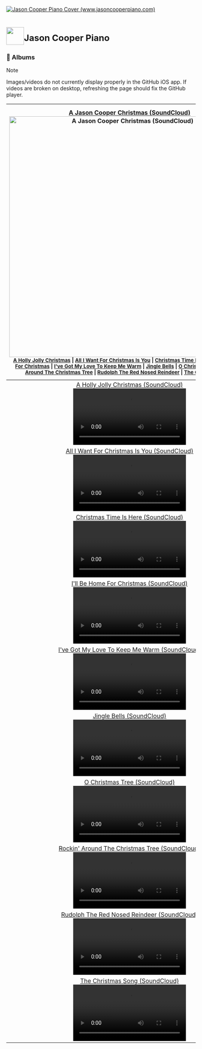 <a href="https://www.jasoncooperpiano.com"><img src="https://github.com/user-attachments/assets/de1dc0ea-97a3-40aa-a027-ad44b7af9302" alt="Jason Cooper Piano Cover (www.jasoncooperpiano.com)"></a>
# <a href='https://www.jasoncooperpiano.com'><img src='https://github.com/user-attachments/assets/031590f8-e85a-4e16-ab45-ee3b29f03b91' style='width:47px;height:47px;'></a><sup>Jason Cooper Piano</sup>
### :minidisc: Albums
> [!NOTE]
> Images/videos do not currently display properly in the GitHub iOS app. If videos are broken on desktop, refreshing the page should fix the GitHub player.

|[A Jason Cooper Christmas (SoundCloud)](https://soundcloud.com/jasoncooperpiano/sets/ajasoncooperchristmas?si=ef5b0c1a4bb44e05855c37c80a20ac9a&utm_source=clipboard&utm_medium=text&utm_campaign=social_sharing)<br/><a href="https://soundcloud.com/jasoncooperpiano/sets/ajasoncooperchristmas?si=ef5b0c1a4bb44e05855c37c80a20ac9a&utm_source=clipboard&utm_medium=text&utm_campaign=social_sharing"><img src="https://github.com/user-attachments/assets/2e508715-ea33-43ec-9d67-68cd13c35f2a" alt="A Jason Cooper Christmas (SoundCloud)" style="width:640px;height:640px;"></a><br/><sub>[A Holly Jolly Christmas](#1) \| [All I Want For Christmas Is You](#2) \| [Christmas Time Is Here](#3) \| [I'll Be Home For Christmas](#4) \| [I've Got My Love To Keep Me Warm](#5) \| [Jingle Bells](#6) \| [O Christmas Tree](#7) \| [Rockin' Around The Christmas Tree](#8) \| [Rudolph The Red Nosed Reindeer](#9) \| [The Christmas Song](#10)</sub>|[On Cooper Street (SoundCloud)](https://soundcloud.com/jasoncooperpiano/sets/oncooperstreet?si=fcbfbf98b6b3425ab954d63016038917&utm_source=clipboard&utm_medium=text&utm_campaign=social_sharing)<br/><a href="https://soundcloud.com/jasoncooperpiano/sets/ajasoncooperchristmas"><img src="https://github.com/user-attachments/assets/687f88f0-46ca-47cd-8238-8a55642fe7be" alt="On Cooper Street (SoundCloud)" style="width:640px;height:640px;"></a><br/><sub>[All The Things You Are](#1) \| [Autumn Leaves](#2) \| [Bushel and a Peck / Chattanooga Choo Choo](#3) \| [Close To You](#4) \| [Don't Get Around Much Anymore](#5) \| [Isn't She Lovely / Piano Man](#6) \| [Just The Two Of Us](#7) \| [Moondance / Bumble Boogie](#8) \| [When I Was Your Man](#9) \| [Prelude in G minor, Op. 23, No. 5 - Sergei Rachmaninoff](#10)</sub>|
|:-:|:-:|
|<a name="1"></a>[A Holly Jolly Christmas (SoundCloud)](https://soundcloud.com/jasoncooperpiano/a-holly-jolly-christmas?in=jasoncooperpiano/sets/ajasoncooperchristmas&si=0ec70b1fc5c34dbb8e876b60ff0118a6&utm_source=clipboard&utm_medium=text&utm_campaign=social_sharing)<br/><video src='https://github.com/user-attachments/assets/493e9067-1e90-4628-b336-247656f89540'></video>|[All The Things You Are (SoundCloud)](https://soundcloud.com/jasoncooperpiano/all-the-things-you-are?in=jasoncooperpiano/sets/oncooperstreet&si=36c19395abbf498c8ea4e92fee684842&utm_source=clipboard&utm_medium=text&utm_campaign=social_sharing)<br/><video src='https://github.com/user-attachments/assets/d7107f85-4ba0-497b-ba39-741670c1b75a'></video>|
|<a name="2"></a>[All I Want For Christmas Is You (SoundCloud)](https://soundcloud.com/jasoncooperpiano/all-i-want-for-christmas-is-you?in=jasoncooperpiano/sets/ajasoncooperchristmas&si=5a3f4a6889854e8db869e38a70898ddb&utm_source=clipboard&utm_medium=text&utm_campaign=social_sharing)<br/><video src='https://github.com/user-attachments/assets/d6cf44f4-459f-4088-b5f8-bf4198825910'></video>|[Autumn Leaves (SoundCloud)](https://soundcloud.com/jasoncooperpiano/autumn-leaves?in=jasoncooperpiano/sets/oncooperstreet&si=ff9b557154ba45eaa97e1d454468882e&utm_source=clipboard&utm_medium=text&utm_campaign=social_sharing)<br/><video src='https://github.com/user-attachments/assets/49cd3525-f33c-4ea8-85de-4f9b3a6d590b'></video>|
|<a name="3"></a>[Christmas Time Is Here (SoundCloud)](https://soundcloud.com/jasoncooperpiano/christmas-time-is-here?in=jasoncooperpiano/sets/ajasoncooperchristmas&si=4801298bc61e46ff98dd4e9991f07f1e&utm_source=clipboard&utm_medium=text&utm_campaign=social_sharing)<br/><video src='https://github.com/user-attachments/assets/ffd45d18-c285-4a7b-97c5-bd85c901628e'></video>|[Bushel and a Peck / Chattanooga Choo Choo (SoundCloud)](https://soundcloud.com/jasoncooperpiano/bushel-and-a-peck-chattanooga-choo-choo?in=jasoncooperpiano/sets/oncooperstreet&si=1facad5141654eaf92ff7d72dfd77e16&utm_source=clipboard&utm_medium=text&utm_campaign=social_sharing)<br/><video src='https://github.com/user-attachments/assets/ee9e4ced-2543-4c64-bc51-37b957aac3de'></video>|
|<a name="4"></a>[I'll Be Home For Christmas (SoundCloud)](https://soundcloud.com/jasoncooperpiano/ill-be-home-for-christmas?in=jasoncooperpiano/sets/ajasoncooperchristmas&si=063114f072e344c09b4aa560ca01b970&utm_source=clipboard&utm_medium=text&utm_campaign=social_sharing)<br/><video src='https://github.com/user-attachments/assets/b1747c6f-b80c-405a-9899-6b1c9e4412a8'></video>|[Close To You (SoundCloud)](https://soundcloud.com/jasoncooperpiano/close-to-you?in=jasoncooperpiano/sets/oncooperstreet&si=a13995cfe5af421688dd093d3f064a50&utm_source=clipboard&utm_medium=text&utm_campaign=social_sharing)<br/><video src='https://github.com/user-attachments/assets/fa55fdb7-12fa-4f0c-98ff-44d8fe8893e2'></video>|
|<a name="5"></a>[I've Got My Love To Keep Me Warm (SoundCloud)](https://soundcloud.com/jasoncooperpiano/ive-got-my-love-to-keep-me-warm?in=jasoncooperpiano/sets/ajasoncooperchristmas&si=712cdb3e912046c986e7f8c508a49c5a&utm_source=clipboard&utm_medium=text&utm_campaign=social_sharing)<br/><video src='https://github.com/user-attachments/assets/fab01767-320f-4786-9151-85258172e42c'></video>|[Don't Get Around Much Anymore (SoundCloud)](https://soundcloud.com/jasoncooperpiano/dont-get-around-much-anymore?in=jasoncooperpiano/sets/oncooperstreet&si=d3b78d98dbac4e968f4e46cafe784b9c&utm_source=clipboard&utm_medium=text&utm_campaign=social_sharing)<br/><video src='https://github.com/user-attachments/assets/cef4c5c7-e678-4f85-80f7-25527536802d'></video>|
|<a name="6"></a>[Jingle Bells (SoundCloud)](https://soundcloud.com/jasoncooperpiano/jingle-bells?in=jasoncooperpiano/sets/ajasoncooperchristmas&si=1cce4d09a22745009ebe38d6707046f3&utm_source=clipboard&utm_medium=text&utm_campaign=social_sharing)<br/><video src='https://github.com/user-attachments/assets/df8a2ffb-67eb-4fd5-aa3b-008ae8a06288'></video>|[Isn't She Lovely / Piano Man (SoundCloud)](https://soundcloud.com/jasoncooperpiano/isnt-she-lovely-piano-man?in=jasoncooperpiano/sets/oncooperstreet&si=7d3783dc13ab4a6b9133c20c2dc3583b&utm_source=clipboard&utm_medium=text&utm_campaign=social_sharing)<br/><video src='https://github.com/user-attachments/assets/da95b0f0-9ae5-4037-bf61-5f716a93094f'></video>|
|<a name="7"></a>[O Christmas Tree (SoundCloud)](https://soundcloud.com/jasoncooperpiano/o-christmas-tree?in=jasoncooperpiano/sets/ajasoncooperchristmas&si=3d78226dc8a8435ab6ecb262362e8be0&utm_source=clipboard&utm_medium=text&utm_campaign=social_sharing)<br/><video src='https://github.com/user-attachments/assets/98e3383e-78a5-4978-b746-eaef423f7aa9'></video>|[Just The Two Of Us (SoundCloud)](https://soundcloud.com/jasoncooperpiano/just-the-two-of-us?in=jasoncooperpiano/sets/oncooperstreet&si=e951becde20445eb948ebe9611df0d89&utm_source=clipboard&utm_medium=text&utm_campaign=social_sharing)<br/><video src='https://github.com/user-attachments/assets/9c31d06e-03d7-44c4-a867-03ae12035ad2'></video>|
|<a name="8"></a>[Rockin' Around The Christmas Tree (SoundCloud)](https://soundcloud.com/jasoncooperpiano/rockin-around-the-christmas-tree?in=jasoncooperpiano/sets/ajasoncooperchristmas&si=04aaadf2be52422383653dd65c5ff6f0&utm_source=clipboard&utm_medium=text&utm_campaign=social_sharing)<br/><video src='https://github.com/user-attachments/assets/ad84418e-69fd-427d-a494-873ecbc0e086'></video>|[Moondance / Bumble Boogie (SoundCloud)](https://soundcloud.com/jasoncooperpiano/moondance-bumble-boogie?in=jasoncooperpiano/sets/oncooperstreet&si=829b2671e853455fa75ca88037be9464&utm_source=clipboard&utm_medium=text&utm_campaign=social_sharing)<br/><video src='https://github.com/user-attachments/assets/cb1a9660-60c3-4ce0-b21b-8674ebe0a1e5'></video>|
|<a name="9"></a>[Rudolph The Red Nosed Reindeer (SoundCloud)](https://soundcloud.com/jasoncooperpiano/rudolph-the-red-nosed-reindeer?in=jasoncooperpiano/sets/ajasoncooperchristmas&si=0d8d93f53fb8491591636b50e1b30274&utm_source=clipboard&utm_medium=text&utm_campaign=social_sharing)<br/><video src='https://github.com/user-attachments/assets/4126d46d-c519-4b8e-b4b1-96800138b78f'></video>|[When I Was Your Man (SoundCloud)](https://soundcloud.com/jasoncooperpiano/when-i-was-your-man?in=jasoncooperpiano/sets/oncooperstreet&si=b7639b53d1c6496a98e417a9f9e6c84c&utm_source=clipboard&utm_medium=text&utm_campaign=social_sharing)<br/><video src='https://github.com/user-attachments/assets/19090eea-f9d8-4a0b-b3a9-05a43ef75885'></video>|
|<a name="10"></a>[The Christmas Song (SoundCloud)](https://soundcloud.com/jasoncooperpiano/the-christmas-song?in=jasoncooperpiano/sets/ajasoncooperchristmas&si=fada607297284968a22df33eb6ba098c&utm_source=clipboard&utm_medium=text&utm_campaign=social_sharing)<br/><video src='https://github.com/user-attachments/assets/d5bdc5df-d97c-41e1-8c73-8dc555dc37e2'></video>|[Prelude in G minor, Op. 23, No. 5 - Sergei Rachmaninoff (YouTube)](https://youtu.be/RA-6Uu009TE?feature=shared)<br/><video src='https://github.com/user-attachments/assets/3fb2fc7f-0b40-4aad-b17c-e20891a45ba3'></video>|
